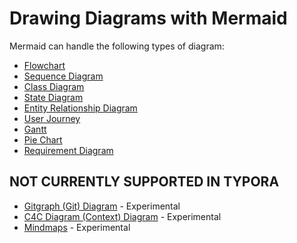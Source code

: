 # Drawing Diagrams with Mermaid

Mermaid can handle the following types of diagram:

* [Flowchart](https://mermaid.js.org/syntax/flowchart.html)
* [Sequence Diagram](https://mermaid.js.org/syntax/sequenceDiagram.html)
* [Class Diagram](https://mermaid.js.org/syntax/classDiagram.html)
* [State Diagram](https://mermaid.js.org/syntax/stateDiagram.html)
* [Entity Relationship Diagram](https://mermaid.js.org/syntax/entityRelationshipDiagram.html)
* [User Journey](https://mermaid.js.org/syntax/userJourney.html)
* [Gantt](https://mermaid.js.org/syntax/gantt.html)
* [Pie Chart](https://mermaid.js.org/syntax/pie.html)
* [Requirement Diagram](https://mermaid.js.org/syntax/requirementDiagram.html)

## NOT CURRENTLY SUPPORTED IN TYPORA

* [Gitgraph (Git) Diagram](https://mermaid.js.org/syntax/gitgraph.html) - Experimental
* [C4C Diagram (Context) Diagram](https://mermaid.js.org/syntax/c4c.html) - Experimental
* [Mindmaps](https://mermaid.js.org/syntax/mindmap.html) - Experimental